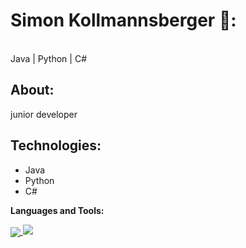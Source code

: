  # Simon Kollmannsberger 🦝:
 
<br/>
Java | Python | C#

## About:
junior developer

## Technologies:
- Java
- Python
- C#
  
**Languages and Tools:**  

<a href="https://github.com/schuetzenfisch">
  <img align="center" src="https://github-readme-stats.vercel.app/api/top-langs/?username=schuetzenfisch&theme=radical&hide=glsl,python" />
</a>


<img src="https://github-readme-stats.vercel.app/api?username=schuetzenfisch&&show_icons=true&theme=radical&line_height=27&v=5" />
